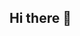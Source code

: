 ## Hi there 👋

<!--
**Aivalfiren/Aivalfiren** is a ✨ _special_ ✨ repository because its `README.md` (this file) appears on your GitHub profile.

Here are some ideas to get you started:

- 🔭 I'm currently working on deepening my knowledge in programming and data.
- 🌱 I'm currently learning BackEnd | Node.js | Typescript | HTML | SQL
- 👯 I try to collaborate on projects to develop myself in programming.
- 🤔 I'm looking for help with tips that can contribute to my learning.
- 💬 Ask me about things in general, I love talking.
- 📫 How to contact me: 
fleite469@gmail.com
https://www.linkedin.com/in/flavialeiteneri/
- 😄 Pronouns: she/her
- ⚡ Fun fact: I'm in a career transition and looking for an opportunity.
-->
